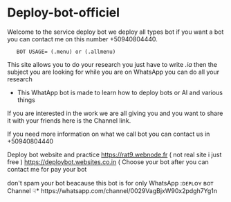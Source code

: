# Deploy-bot-officiel
Welcome to the service deploy bot we deploy all types bot if you want a bot you can contact me on this number +50940804440.
        
       BOT USAGE= (.menu) or (.allmenu)
              
This site  allows you to do your research you just have to write *.ia* then the subject you are looking for while you are on WhatsApp you can do all your research 

*   This WhatApp bot is made to learn how to deploy bots or AI and various things 

If you are interested in the work we are all giving you and you want to share it with your friends here is the Channel link.

If you need more information on what we call bot you can contact us in +50940804440

Deploy bot website and practice 
https://rat9.webnode.fr ( not real site i just free )
https://deploybot.websites.co.in ( Choose your bot after you can contact me for pay your bot

</p> don't spam your bot beacause this bot is for only WhatsApp

<link></channel>:ᴅᴇᴘʟᴏʏ ʙᴏᴛ Channel ☟︎︎︎*
https://whatsapp.com/channel/0029VagBjxW90x2pdgh7Yg1n

